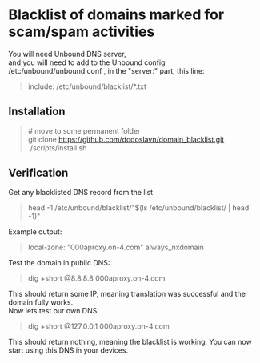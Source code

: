 # Blacklist of domains marked for scam/spam activities
You will need Unbound DNS server,  
and you will need to add to the Unbound config /etc/unbound/unbound.conf , in the "server:" part, this line:
> include: /etc/unbound/blacklist/*.txt
## Installation
> \# move to some permanent folder  
> git clone https://github.com/dodoslavn/domain_blacklist.git
> ./scripts/install.sh
## Verification
Get any blacklisted DNS record from the list
> head -1 /etc/unbound/blacklist/"$(ls /etc/unbound/blacklist/ | head -1)"

Example output:  
> local-zone: "000aproxy.on-4.com" always_nxdomain  

Test the domain in public DNS:
> dig +short @8.8.8.8 000aproxy.on-4.com

This should return some IP, meaning translation was successful and the domain fully works.  
Now lets test our own DNS:
> dig +short @127.0.0.1 000aproxy.on-4.com
> 
This should return nothing, meaning the blacklist is working. You can now start using this DNS in your devices.
